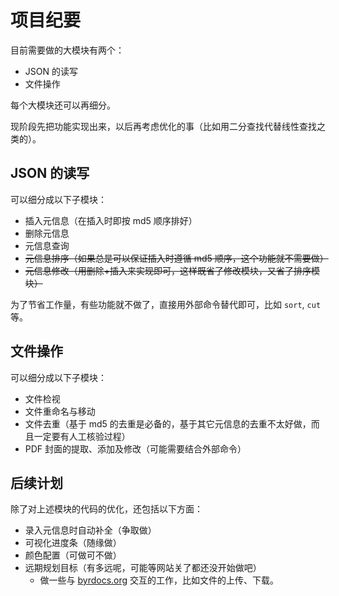# 项目纪要

目前需要做的大模块有两个：

- JSON 的读写
- 文件操作

每个大模块还可以再细分。

现阶段先把功能实现出来，以后再考虑优化的事（比如用二分查找代替线性查找之类的）。

## JSON 的读写

可以细分成以下子模块：

- 插入元信息（在插入时即按 md5 顺序排好）
- 删除元信息
- 元信息查询
- ~~元信息排序（如果总是可以保证插入时遵循 md5 顺序，这个功能就不需要做）~~
- ~~元信息修改（用删除+插入来实现即可，这样既省了修改模块，又省了排序模块）~~

为了节省工作量，有些功能就不做了，直接用外部命令替代即可，比如 `sort`, `cut` 等。

## 文件操作

可以细分成以下子模块：

- 文件检视
- 文件重命名与移动
- 文件去重（基于 md5 的去重是必备的，基于其它元信息的去重不太好做，而且一定要有人工核验过程）
- PDF 封面的提取、添加及修改（可能需要结合外部命令）

## 后续计划

除了对上述模块的代码的优化，还包括以下方面：

- 录入元信息时自动补全（争取做）
- 可视化进度条（随缘做）
- 颜色配置（可做可不做）
- 远期规划目标（有多远呢，可能等网站关了都还没开始做吧）
  - 做一些与 [byrdocs.org](https://byrdocs.org) 交互的工作，比如文件的上传、下载。
